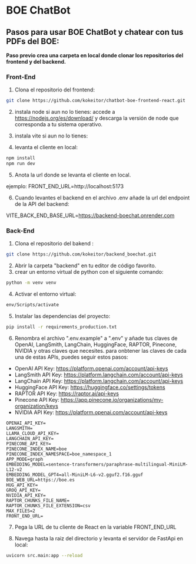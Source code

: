 
# BOE ChatBot

## Pasos para usar BOE ChatBot y chatear con tus PDFs del BOE:

**Paso previo crea una carpeta en local donde clonar los repositorios del frontend y del backend.**

### Front-End
1. Clona el repositorio del frontend:

```sh
git clone https://github.com/kokeitor/chatbot-boe-frontend-react.git
```

2. instala node si aun no lo tienes:
accede a https://nodejs.org/es/download/ y descarga la versión de node que corresponda a tu sistema operativo.

3. instala vite si aun no lo tienes:

4. levanta el cliente en local:

```sh
npm install
npm run dev
```
5. Anota la url donde se levanta el cliente en local.

ejemplo: 
FRONT_END_URL=http://localhost:5173

6. Cuando levantes el backend en el archivo .env añade la url del endpoint de la API del backend:

VITE_BACK_END_BASE_URL=https://backend-boechat.onrender.com

### Back-End
1. Clona el repositorio del bakend :

```sh
git clone https://github.com/kokeitor/backend_boechat.git
```
2. Abrir la carpeta "backend" en tu editor de código favorito.
3. crear un entorno virtual de python con el siguiente comando:

```sh
python -m venv venv
```
4. Activar el entorno virtual:

```sh
env/Scripts/activate
```
5. Instalar las dependencias del proyecto:

```sh
pip install -r requirements_production.txt
```
6. Renombra el archivo ".env.example" a ".env" y añade tus claves de OpenAI, LangSmith, LangChain, HuggingFace, RAPTOR, Pinecone, NVIDIA y otras claves que necesites.
para onbtener las claves de cada una de estas APIs, puedes seguir estos pasos:

- OpenAI API Key: https://platform.openai.com/account/api-keys
- LangSmith API Key: https://platform.langchain.com/account/api-keys
- LangChain API Key: https://platform.langchain.com/account/api-keys
- HuggingFace API Key: https://huggingface.co/settings/tokens
- RAPTOR API Key: https://raptor.ai/api-keys
- Pinecone API Key: https://app.pinecone.io/organizations/my-organization/keys
- NVIDIA API Key: https://platform.openai.com/account/api-keys

```
OPENAI_API_KEY=
LANGSMITH= 
LLAMA_CLOUD_API_KEY=
LANGCHAIN_API_KEY=
PINECONE_API_KEY= 
PINECONE_INDEX_NAME=boe
PINECONE_INDEX_NAMESPACE=boe_namespace_1
APP_MODE=graph
EMBEDDING_MODEL=sentence-transformers/paraphrase-multilingual-MiniLM-L12-v2
EMBEDDING_MODEL_GPT4=all‑MiniLM‑L6‑v2.gguf2.f16.gguf
BOE_WEB_URL=https://boe.es
HUG_API_KEY=
GROQ_API_KEY=
NVIDIA_API_KEY=
RAPTOR_CHUNKS_FILE_NAME=
RAPTOR_CHUNKS_FILE_EXTENSION=csv
MAX_FILES=2
FRONT_END_URL=

```
7. Pega la URL de tu cliente  de React en la variable FRONT_END_URL


8. Navega hasta la raiz del directorio y levanta el servidor de FastApi en local:
```sh
uvicorn src.main:app --reload
```